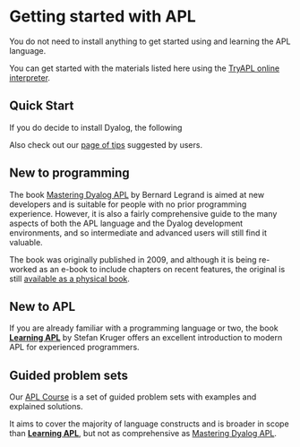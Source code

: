 # Getting started with APL
You do not need to install anything to get started using and learning the APL language.

You can get started with the materials listed here using the [TryAPL online interpreter](https://tryapl.org). 

## Quick Start
If you do decide to install Dyalog, the following

Also check out our [page of tips](./tips.md) suggested by users.

## New to programming
The book [Mastering Dyalog APL](https://mastering.dyalog.com) by Bernard Legrand is aimed at new developers and is suitable for people with no prior programming experience. However, it is also a fairly comprehensive guide to the many aspects of both the APL language and the Dyalog development environments, and so intermediate and advanced users will still find it valuable.

The book was originally published in 2009, and although it is being re-worked as an e-book to include chapters on recent features, the original is still [available as a physical book](https://www.dyalog.com/mastering-dyalog-apl.htm).

## New to APL
If you are already familiar with a programming language or two, the book [**Learning APL**](https://xpqz.github.io/learnapl) by Stefan Kruger offers an excellent introduction to modern APL for experienced programmers.

## Guided problem sets
Our [APL Course](https://course.dyalog.com) is a set of guided problem sets with examples and explained solutions.

It aims to cover the majority of language constructs and is broader in scope than [**Learning APL**](#new-to-apl), but not as comprehensive as [Mastering Dyalog APL](#new-to-programming).